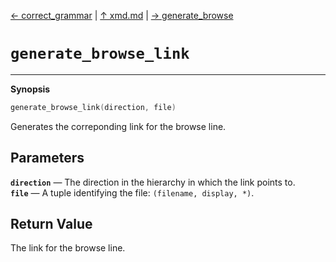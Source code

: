 [&#8592; correct_grammar](xmd--correct_grammar.md) | [&#8593; xmd.md](xmd.md) | [&#8594; generate_browse](xmd--generate_browse.md)
# `generate_browse_link`
***

**Synopsis**

```cpp
generate_browse_link(direction, file)
```

Generates the correponding link for the browse line.

## Parameters
**`direction`** &#8213; The direction in the hierarchy in which the link points to.  
**`file`** &#8213; A tuple identifying the file: `(filename, display, *)`.  
## Return Value

The link for the browse line.


